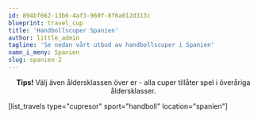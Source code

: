 ```yaml
---
id: 894bf662-13b6-4af3-960f-8f6a012d313c
blueprint: travel_cup
title: 'Handbollscuper Spanien'
author: little_admin
tagline: 'Se nedan vårt utbud av handbollscuper i Spanien'
namn_i_meny: Spanien
slug: spanien-2
---
```

<p style="text-align: center;"><strong>Tips!</strong> Välj även åldersklassen över er - alla cuper tillåter spel i överåriga åldersklasser.</p>
<p>[list_travels type="cupresor" sport="handboll" location="spanien"]</p>
